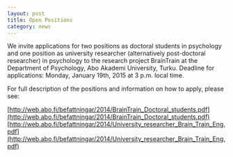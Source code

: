 ```yaml
---
layout: post
title: Open Positions
category: news
---
```


We invite applications for two positions as doctoral students in psychology and one position as university researcher (alternatively post-doctoral researcher) in psychology to the research project BrainTrain at the Department of Psychology, Abo Akademi University, Turku. Deadline for applications: Monday, January 19th, 2015 at 3 p.m. local time.

For full description of the positions and information on how to apply, please see:

[http://web.abo.fi/befattningar/2014/BrainTrain_Doctoral_students.pdf](http://web.abo.fi/befattningar/2014/BrainTrain_Doctoral_students.pdf)
[http://web.abo.fi/befattningar/2014/University_researcher_Brain_Train_Eng.pdf](http://web.abo.fi/befattningar/2014/University_researcher_Brain_Train_Eng.pdf)
